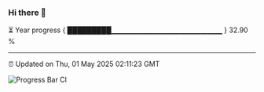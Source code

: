 ### Hi there 👋

⏳ Year progress { █████████▁▁▁▁▁▁▁▁▁▁▁▁▁▁▁▁▁▁▁▁▁ } 32.90 %

---

⏰ Updated on Thu, 01 May 2025 02:11:23 GMT

![Progress Bar CI](https://github.com/DhruviPatel157/GitHub-Actions-Demo/workflows/Progress%20Bar%20CI/badge.svg)
